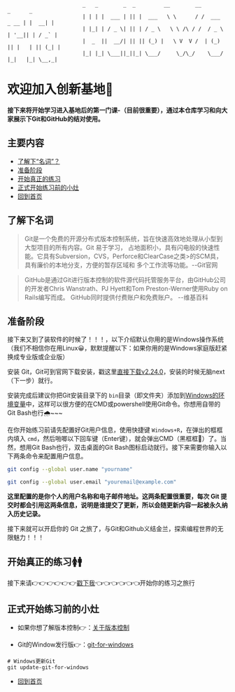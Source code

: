 
```
                        _   _        _  _         __        __              _      _
                        | | | |  ___ | || |  ___   \ \      / /  ___   _ __ | |  __| |
                        | |_| | / _ \| || | / _ \   \ \ /\ / /  / _ \ | '__|| | / _` |
                        |  _  ||  __/| || || (_) |   \ V  V /  | (_) || |   | || (_| |
                        |_| |_| \___||_||_| \___/     \_/\_/    \___/ |_|   |_| \__,_|
```

# 欢迎加入创新基地🙂

**接下来将开始学习进入基地后的第一门课-（目前很重要），通过本仓库学习和向大家展示下Git和GitHub的结对使用。**

## 主要内容

- [了解下“名词”？](#了解下名词)
- [准备阶段](#准备阶段)
- [开始真正的练习](#开始真正的练习)
- [正式开始练习前的小灶](#正式开始练习前的小灶)
- [回到首页](https://seven-innovation-base.github.io/Git2Github-practice/)

## 了解下名词

>Git是一个免费的开源分布式版本控制系统，旨在快速高效地处理从小型到大型项目的所有内容。Git 易于学习， 占地面积小，具有闪电般的快速性能。它具有Subversion，CVS，Perforce和ClearCase之类>的SCM具，具有廉价的本地分支，方便的暂存区域和 多个工作流等功能。--Git官网

>GitHub是通过Git进行版本控制的软件源代码托管服务平台，由GitHub公司的开发者Chris Wanstrath、PJ Hyett和Tom Preston-Werner使用Ruby on Rails编写而成。 GitHub同时提供付费账户和免费账户。 --维基百科

## 准备阶段

接下来又到了装软件的时候了！！！，以下介绍默认你用的是Windows操作系统（我们不相信你在用Linux😀，默默提醒以下：如果你用的是Windows家庭版赶紧换成专业版或企业版）

安装 Git，Git可到官网下载安装，戳这里[直接下载v2.24.0](https://github.com/git-for-windows/git/releases/download/v2.24.0.windows.1/Git-2.24.0-64-bit.exe)，安装的时候无脑next（下一步）就行。

安装完成后建议你把Git安装目录下的 `bin`目录（即文件夹）添加到[Windows的环境变量](https://www.jianshu.com/p/837ea1b4ea10)中，这样可以很方便的在CMD或powershell使用Git命令。你想用自带的Git Bash也行🌧~~~


在你开始练习前请先配置好Git用户信息，使用快捷键 `Windows+R`，在弹出的框框内填入 `cmd`，然后啪唧以下回车键（Enter键），就会弹出CMD（黑框框🎩）了。当然，想用Git Bash也行，双击桌面的Git Bash图标启动就行。接下来需要你输入以下两条命令来配置用户信息。

```bash
git config --global user.name "yourname"
```

```bash
git config --global user.email "youremail@example.com"
```

**这里配置的是你个人的用户名称和电子邮件地址。这两条配置很重要，每次 Git 提交时都会引用这两条信息，说明是谁提交了更新，所以会随更新内容一起被永久纳入历史记录。**

接下来就可以开启你的 Git 之旅了，与Git和Github义结金兰，探索编程世界的无限魅力！！！

## 开始真正的练习🚺🚹

接下来请👉👉👉👉👉👉[戳下我](https://seven-innovation-base.github.io/Git2Github-practice/)👈👈👈👈👈👈开始你的练习之旅行

## 正式开始练习前的小灶

- 如果你想了解版本控制👉：[关于版本控制](https://git-scm.com/book/zh/v2/%E8%B5%B7%E6%AD%A5-%E5%85%B3%E4%BA%8E%E7%89%88%E6%9C%AC%E6%8E%A7%E5%88%B6)

- Git的Window发行版👉：[git-for-windows](https://github.com/git-for-windows/git/releases)

```
# Windows更新Git
git update-git-for-windows
```

- [回到首页](https://seven-innovation-base.github.io/Git2Github-practice/)




